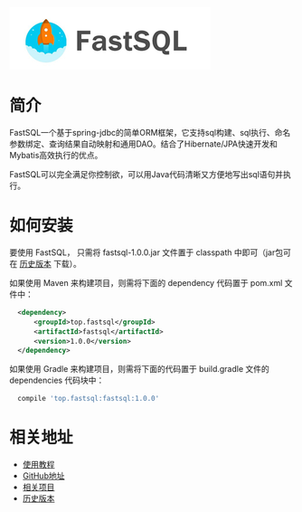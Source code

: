 
![logo](logo_s.jpg)

# 简介
FastSQL一个基于spring-jdbc的简单ORM框架，它支持sql构建、sql执行、命名参数绑定、查询结果自动映射和通用DAO。结合了Hibernate/JPA快速开发和Mybatis高效执行的优点。

FastSQL可以完全满足你控制欲，可以用Java代码清晰又方便地写出sql语句并执行。 



# 如何安装

要使用 FastSQL， 只需将 fastsql-1.0.0.jar 文件置于 classpath 中即可（jar包可在 [历史版本](https://oss.sonatype.org/content/repositories/releases/top/fastsql/fastsql/) 下载）。

如果使用 Maven 来构建项目，则需将下面的 dependency 代码置于 pom.xml 文件中：

```xml
  <dependency>
      <groupId>top.fastsql</groupId>
      <artifactId>fastsql</artifactId>
      <version>1.0.0</version>
  </dependency>
```

如果使用 Gradle 来构建项目，则需将下面的代码置于 build.gradle 文件的 dependencies 代码块中：

```groovy
  compile 'top.fastsql:fastsql:1.0.0'
```

# 相关地址

* [使用教程](https://github.com/fast-sql/FastSQL/blob/master/README.md)
* [GitHub地址](https://github.com/fast-sql/FastSQL)
* [相关项目](https://github.com/fast-sql)
* [历史版本](https://oss.sonatype.org/content/repositories/releases/top/fastsql/fastsql/)
